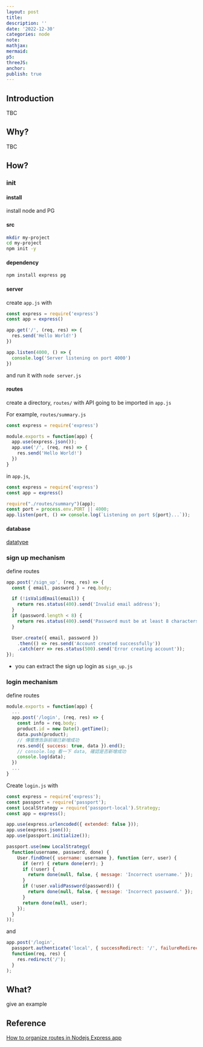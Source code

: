 ```yaml
---
layout: post
title:
description: ''
date: '2022-12-30'
categories: node
note:
mathjax:
mermaid:
p5:
threeJS:
anchor:
publish: true
---
```


## Introduction

TBC

## Why?

TBC

## How?

### init

#### install

install node and PG

#### src

```bash
mkdir my-project
cd my-project
npm init -y
```

#### dependency

```bash
npm install express pg
```

#### server

create `app.js` with

```js
const express = require('express')
const app = express()

app.get('/', (req, res) => {
  res.send('Hello World!')
})

app.listen(4000, () => {
  console.log('Server listening on port 4000')
})
```

and run it with `node server.js`

#### routes

create a directory, `routes/` with API going to be imported in `app.js`

For example, `routes/summary.js`

```javascript
const express = require('express')

module.exports = function(app) {
  app.use(express.json());
  app.use('/', (req, res) => {
    res.send('Hello World!')
  })
}
```

in `app.js`,

```javascript
const express = require('express')
const app = express()

require("./routes/summary")(app);
const port = process.env.PORT || 4000;
app.listen(port, () => console.log(`Listening on port ${port}...`));
```

#### database

[datatype]({{site.baseurl}}/node/2022/12/30/overview.html)

### sign up mechanism

define routes

```javascript
app.post('/sign_up', (req, res) => {
  const { email, password } = req.body;

  if (!isValidEmail(email)) {
    return res.status(400).send('Invalid email address');
  }
  if (password.length < 8) {
    return res.status(400).send('Password must be at least 8 characters');
  }

  User.create({ email, password })
    .then(() => res.send('Account created successfully'))
    .catch(err => res.status(500).send('Error creating account'));
});
```

* you can extract the sign up login as `sign_up.js`

### login mechanism

define routes

```javascript
module.exports = function(app) {
  ...
  app.post('/login', (req, res) => {
    const info = req.body;
    product.id = new Date().getTime();
    data.push(product);
    // 傳響應告訴前端已新增成功
    res.send({ success: true, data }).end();
    // console.log 看一下 data, 確認是否新增成功
    console.log(data);
  })
  ...
}
```

Create `login.js` with

```javascript
const express = require('express');
const passport = require('passport');
const LocalStrategy = require('passport-local').Strategy;
const app = express();

app.use(express.urlencoded({ extended: false }));
app.use(express.json());
app.use(passport.initialize());

passport.use(new LocalStrategy(
  function(username, password, done) {
    User.findOne({ username: username }, function (err, user) {
      if (err) { return done(err); }
      if (!user) {
        return done(null, false, { message: 'Incorrect username.' });
      }
      if (!user.validPassword(password)) {
        return done(null, false, { message: 'Incorrect password.' });
      }
      return done(null, user);
    });
  }
));
```

and

```javascript
app.post('/login',
  passport.authenticate('local', { successRedirect: '/', failureRedirect: '/login' }),
  function(req, res) {
    res.redirect('/');
  }
);
```

## What?

give an example

## Reference

[How to organize routes in Nodejs Express app](https://stackoverflow.com/questions/59681974/how-to-organize-routes-in-nodejs-express-app)
